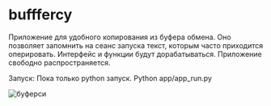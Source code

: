 # bufffercy
Приложение для удобного копирования из буфера обмена. 
Оно позволяет запомнить на сеанс запуска текст, которым часто приходится оперировать. 
Интерфейс и функции будут дорабатываться. 
Приложение свободно распространяется.

Запуск:
Пока только python запуск.
Python app/app_run.py

![буферси](https://github.com/rewen9/bufffercy/assets/48365540/dad129f0-c144-4d07-a779-5b08be004c64)
